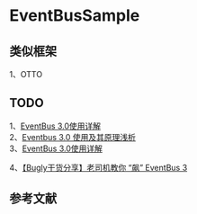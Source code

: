 # EventBusSample

## 类似框架
1、OTTO

## TODO
1、[EventBus 3.0使用详解](https://www.jianshu.com/p/f9ae5691e1bb)       
2、[Eventbus 3.0 使用及其原理浅析](https://www.jianshu.com/p/c940be56aba0)         
3、[EventBus 3.0使用详解](https://www.jianshu.com/p/f9ae5691e1bb)     

4、[【Bugly干货分享】老司机教你 “飙” EventBus 3](https://www.cnblogs.com/bugly/p/5475034.html)     


## 参考文献   

